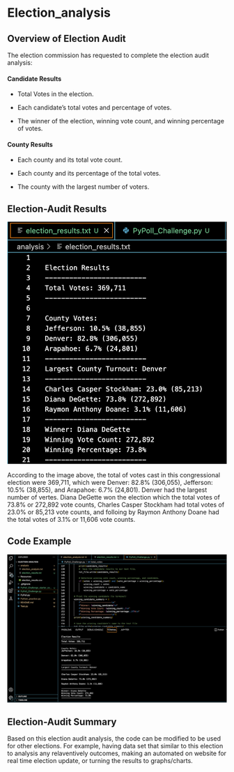 # Election_analysis

## Overview of Election Audit

The election commission has requested to complete the election audit analysis:

#### Candidate Results

- Total Votes in the election.

- Each candidate’s total votes and percentage of votes.

- The winner of the election, winning vote count, and winning percentage of votes.

#### County Results

- Each county and its total vote count.

- Each county and its percentage of the total votes.

- The county with the largest number of voters.


## Election-Audit Results


![Election Results](https://github.com/Poonsri14/Election-analysis/blob/main/Resources/printed_to_election_results.png)

According to the image above, the total of votes cast in this congressional election were 369,711, which were Denver: 82.8% (306,055), Jefferson: 10.5% (38,855), and Arapahoe: 6.7% (24,801). Denver had the largest number of vertes. Diana DeGette won the election which the total votes of 73.8% or 272,892 vote counts, Charles Casper Stockham had total votes of 23.0% or 85,213 vote counts, and folloing by Raymon Anthony Doane had the total votes of 3.1% or 11,606 vote counts.

## Code Example

![printed code to terminal](https://github.com/Poonsri14/Election-analysis/blob/main/Resources/Printed_to_terminal.png)


## Election-Audit Summary

Based on this election audit analysis, the code can be modified to be used for other elections. For example, having data set that similar to this election to analysis any relaventively outcomes, making an automated on website for real time election update, or turning the results to graphs/charts.



